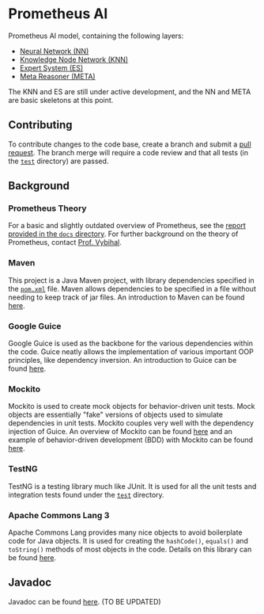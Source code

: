 # Prometheus AI
Prometheus AI model, containing the following layers:
* [Neural Network (NN)](src/main/java/nn)
* [Knowledge Node Network (KNN)](src/main/java/knn)
* [Expert System (ES)](src/main/java/es)
* [Meta Reasoner (META)](src/main/java/meta)

The KNN and ES are still under active development, and the NN and META are basic skeletons at this point.

## Contributing
To contribute changes to the code base, create a branch and submit a [pull request](https://help.github.com/articles/about-pull-requests/). The branch merge will require a code review and that all tests (in the [`test`](src/test) directory) are passed.

## Background
### Prometheus Theory
For a basic and slightly outdated overview of Prometheus, see the [report provided in the `docs` directory](docs/prometheus-ai-1.pdf). For further background on the theory of Prometheus, contact [Prof. Vybihal](http://www.cs.mcgill.ca/~jvybihal/).

### Maven
This project is a Java Maven project, with library dependencies specified in the [`pom.xml`](pom.xml) file. Maven allows dependencies to be specified in a file without needing to keep track of jar files. An introduction to Maven can be found [here](https://maven.apache.org/what-is-maven.html).

### Google Guice
Google Guice is used as the backbone for the various dependencies within the code. Guice neatly allows the implementation of various important OOP principles, like dependency inversion. An introduction to Guice can be found [here](https://github.com/google/guice/wiki/Motivation).

### Mockito
Mockito is used to create mock objects for behavior-driven unit tests. Mock objects are essentially "fake" versions of objects used to simulate dependencies in unit tests. Mockito couples very well with the dependency injection of Guice. An overview of Mockito can be found [here](http://site.mockito.org/) and an example of behavior-driven development (BDD) with Mockito can be found [here](https://www.tutorialspoint.com/mockito/mockito_bdd.htm).

### TestNG
TestNG is a testing library much like JUnit. It is used for all the unit tests and integration tests found under the [`test`](src/test) directory.

### Apache Commons Lang 3
Apache Commons Lang provides many nice objects to avoid boilerplate code for Java objects. It is used for creating the `hashCode()`, `equals()` and `toString()` methods of most objects in the code. Details on this library can be found [here](https://commons.apache.org/proper/commons-lang/).

## Javadoc
Javadoc can be found [here](http://cs.mcgill.ca/~sstapp/prometheus/index.html). (TO BE UPDATED)

